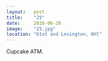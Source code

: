 ```yaml
---
layout:   post
title:    "25"
date:     2016-06-20
image:    "25.jpg"
location: "61st and Lexington, NYC"
---
```


Cupcake ATM.
